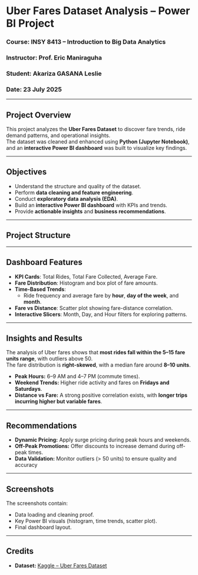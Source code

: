 #  Uber Fares Dataset Analysis – Power BI Project

###  Course: INSY 8413 – Introduction to Big Data Analytics  
###  Instructor: Prof. Eric Maniraguha  
###  Student: Akariza GASANA Leslie 
###  Date: 23 July 2025

---

##  Project Overview
This project analyzes the **Uber Fares Dataset** to discover fare trends, ride demand patterns, and operational insights.  
The dataset was cleaned and enhanced using **Python (Jupyter Notebook)**, and an **interactive Power BI dashboard** was built to visualize key findings.

---

##  Objectives
- Understand the structure and quality of the dataset.
- Perform **data cleaning and feature engineering**.
- Conduct **exploratory data analysis (EDA)**.
- Build an **interactive Power BI dashboard** with KPIs and trends.
- Provide **actionable insights** and **business recommendations**.

---

## Project Structure

---

##  Dashboard Features
- **KPI Cards**: Total Rides, Total Fare Collected, Average Fare.
- **Fare Distribution**: Histogram and box plot of fare amounts.
- **Time-Based Trends**:  
  - Ride frequency and average fare by **hour**, **day of the week**, and **month**.
- **Fare vs Distance**: Scatter plot showing fare-distance correlation.
- **Interactive Slicers**: Month, Day, and Hour filters for exploring patterns.

---

##  Insights and Results
The analysis of Uber fares shows that **most rides fall within the 5–15 fare units range**, with outliers above 50.  
The fare distribution is **right-skewed**, with a median fare around **8–10 units**.  

- **Peak Hours:** 6–9 AM and 4–7 PM (commute times).  
- **Weekend Trends:** Higher ride activity and fares on **Fridays and Saturdays**.  
- **Distance vs Fare:** A strong positive correlation exists, with **longer trips incurring higher but variable fares**.  

---

##  Recommendations
- **Dynamic Pricing:** Apply surge pricing during peak hours and weekends.
- **Off-Peak Promotions:** Offer discounts to increase demand during off-peak times.
- **Data Validation:** Monitor outliers (> 50 units) to ensure quality and accuracy

---

##  Screenshots
The screenshots contain:
- Data loading and cleaning proof.
- Key Power BI visuals (histogram, time trends, scatter plot).
- Final dashboard layout.


---

##  Credits
- **Dataset:** [Kaggle – Uber Fares Dataset](https://www.kaggle.com/datasets/yasserh/uber-fares-dataset)
